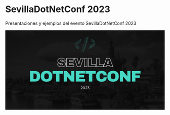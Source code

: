 # SevillaDotNetConf 2023

Presentaciones y ejemplos del evento SevillaDotNetConf 2023

![SevillaDotNetConf 2023](images/sevilladotnetconf-banner.png)